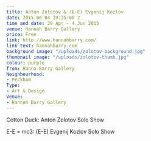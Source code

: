 ```yaml
---
title: Anton Zolotov & (E-E) Evgenij Kozlov
date: 2015-06-04 19:35:00 Z
time and date: 29 Apr – 4 Jun 2015
venue: Hannah Barry Gallery
price: Free
link: http://www.hannahbarry.com/
link text: hannahbarry.com
background image: "/uploads/zolotov-background.jpg"
thumbnail image: "/uploads/zolotov-thumb.jpg"
colour: purple
from: Hanna Barry Gallery
Neighbourhood:
- Peckham
Type:
- Art & Design
Venue:
- Hannah Barry Gallery
---
```


Cotton Duck: Anton Zolotov Solo Show 

E-E = mc3: (E-E) Evgenij Kozlov Solo Show
